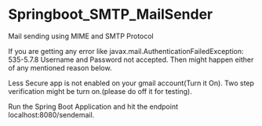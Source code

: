 # Springboot_SMTP_MailSender

Mail sending using MIME and SMTP Protocol



If you are getting any error like javax.mail.AuthenticationFailedException: 535-5.7.8 Username and Password not accepted. Then might happen either of any mentioned reason below.

Less Secure app is not enabled on your gmail account(Turn it On).
Two step verification might be turn on.(please do off it for testing).



Run the Spring Boot Application and hit the endpoint localhost:8080/sendemail.

